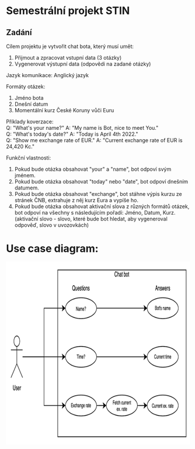 # Semestrální projekt STIN
## Zadání
Cílem projektu je vytvořit chat bota, který musí umět:
1. Přijmout a zpracovat vstupní data (3 otázky)
2. Vygenerovat výstupní data (odpovědi na zadané otázky)

Jazyk komunikace: Anglický jazyk

Formáty otázek:
1. Jméno bota
2. Dnešní datum
3. Momentální kurz České Koruny vůči Euru

Příklady koverzace:  
Q: "What's your name?" A: "My name is Bot, nice to meet You."  
Q: "What's today's date?" A: "Today is April 4th 2022."  
Q: "Show me exchange rate of EUR." A: "Current exchange rate of EUR is 24,420 Kc."

Funkční vlastnosti:
1. Pokud bude otázka obsahovat "your" a "name", bot odpoví svým jménem.
2. Pokud bude otázka obsahovat "today" nebo "date", bot odpoví dnešním datumem.
3. Pokud bude otázka obsahovat "exchange", bot stáhne výpis kurzu ze stránek ČNB, extrahuje z něj kurz Eura a vypíše ho.
4. Pokud bude otázka obsahovat aktivační slova z různých formátů otázek, bot odpoví na všechny s následujícím pořadí: Jméno, Datum, Kurz. (aktivační slovo - slovo, které bude bot hledat, aby vygeneroval odpověď, slovo v uvozovkách)

# Use case diagram:
<img src="./STIN_chatbot.png" alt="Use case diagram" width="950" height="500">

